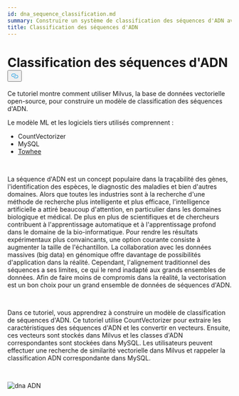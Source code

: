 ```yaml
---
id: dna_sequence_classification.md
summary: Construire un système de classification des séquences d'ADN avec Milvus.
title: Classification des séquences d'ADN
---
```

<h1 id="DNA-Sequence-Classification" class="common-anchor-header">Classification des séquences d'ADN<button data-href="#DNA-Sequence-Classification" class="anchor-icon" translate="no">
      <svg translate="no"
        aria-hidden="true"
        focusable="false"
        height="20"
        version="1.1"
        viewBox="0 0 16 16"
        width="16"
      >
        <path
          fill="#0092E4"
          fill-rule="evenodd"
          d="M4 9h1v1H4c-1.5 0-3-1.69-3-3.5S2.55 3 4 3h4c1.45 0 3 1.69 3 3.5 0 1.41-.91 2.72-2 3.25V8.59c.58-.45 1-1.27 1-2.09C10 5.22 8.98 4 8 4H4c-.98 0-2 1.22-2 2.5S3 9 4 9zm9-3h-1v1h1c1 0 2 1.22 2 2.5S13.98 12 13 12H9c-.98 0-2-1.22-2-2.5 0-.83.42-1.64 1-2.09V6.25c-1.09.53-2 1.84-2 3.25C6 11.31 7.55 13 9 13h4c1.45 0 3-1.69 3-3.5S14.5 6 13 6z"
        ></path>
      </svg>
    </button></h1><p>Ce tutoriel montre comment utiliser Milvus, la base de données vectorielle open-source, pour construire un modèle de classification des séquences d'ADN.</p>
<p>Le modèle ML et les logiciels tiers utilisés comprennent :</p>
<ul>
<li>CountVectorizer</li>
<li>MySQL</li>
<li><a href="https://towhee.io/">Towhee</a></li>
</ul>
<p><br/></p>
<p>La séquence d'ADN est un concept populaire dans la traçabilité des gènes, l'identification des espèces, le diagnostic des maladies et bien d'autres domaines. Alors que toutes les industries sont à la recherche d'une méthode de recherche plus intelligente et plus efficace, l'intelligence artificielle a attiré beaucoup d'attention, en particulier dans les domaines biologique et médical. De plus en plus de scientifiques et de chercheurs contribuent à l'apprentissage automatique et à l'apprentissage profond dans le domaine de la bio-informatique. Pour rendre les résultats expérimentaux plus convaincants, une option courante consiste à augmenter la taille de l'échantillon. La collaboration avec les données massives (big data) en génomique offre davantage de possibilités d'application dans la réalité. Cependant, l'alignement traditionnel des séquences a ses limites, ce qui le rend inadapté aux grands ensembles de données. Afin de faire moins de compromis dans la réalité, la vectorisation est un bon choix pour un grand ensemble de données de séquences d'ADN.</p>
<p><br/></p>
<p>Dans ce tutoriel, vous apprendrez à construire un modèle de classification de séquences d'ADN. Ce tutoriel utilise CountVectorizer pour extraire les caractéristiques des séquences d'ADN et les convertir en vecteurs. Ensuite, ces vecteurs sont stockés dans Milvus et les classes d'ADN correspondantes sont stockées dans MySQL. Les utilisateurs peuvent effectuer une recherche de similarité vectorielle dans Milvus et rappeler la classification ADN correspondante dans MySQL.</p>
<p><br/></p>
<p>
  
   <span class="img-wrapper"> <img translate="no" src="/docs/v2.4.x/assets/dna.png" alt="dna" class="doc-image" id="dna" />
   </span> <span class="img-wrapper"> <span>ADN</span> </span></p>
